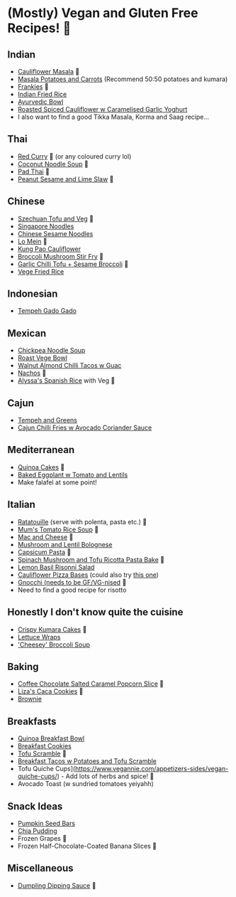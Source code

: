 # (Mostly) Vegan and Gluten Free Recipes! 🎉

## Indian
* [Cauliflower Masala](https://www.feastingathome.com/quick-cauliflower-masala/) 🎉
* [Masala Potatoes and Carrots](./images/masala.JPG) (Recommend 50:50 potatoes and kumara)
* [Frankies](https://www.feastingathome.com/indian-frankie-recipe/#tasty-recipes-20365-jump-target) 🎉
* [Indian Fried Rice](https://www.feastingathome.com/indian-fried-rice/#tasty-recipes-34249)
* [Ayurvedic Bowl](https://www.feastingathome.com/ayurvedic-detox-bowl-khichari/#tasty-recipes-18949-jump-target)
* [Roasted Spiced Cauliflower w Caramelised Garlic Yoghurt](./images/roast-spiced-cauliflower.JPG)
* I also want to find a good Tikka Masala, Korma and Saag recipe...

## Thai
* [Red Curry](https://cookieandkate.com/thai-red-curry-recipe/) 🎉 (or any coloured curry lol)
* [Coconut Noodle Soup](https://www.feastingathome.com/thai-coconut-noodle-soup-khao-soi/#tasty-recipes-19077) 🎉
* [Pad Thai](https://www.feastingathome.com/15-minute-pad-thai/#tasty-recipes-20019-jump-target) 🎉
* [Peanut Sesame and Lime Slaw](./images/peanut-lime-sesame-slaw.jpg) 🎉

## Chinese
* [Szechuan Tofu and Veg](https://www.feastingathome.com/szechuan-tofu-and-veggies/#tasty-recipes-28150-jump-target) 🎉
* [Singapore Noodles](https://minimalistbaker.com/vegan-singapore-noodles/#wprm-recipe-container-35465)
* [Chinese Sesame Noodles](https://www.feastingathome.com/sesame-noodles/#tasty-recipes-34833-jump-target)
* [Lo Mein](https://www.feastingathome.com/lo-mein/#tasty-recipes-31860-jump-target) 🎉
* [Kung Pao Cauliflower](https://circusgardener.com/2015/08/15/kung-pao-cauliflower/)
* [Broccoli Mushroom Stir Fry](https://www.feastingathome.com/broccolini-mushroom-stir-fry/#tasty-recipes-20214-jump-target) 🎉
* [Garlic Chilli Tofu + Sesame Broccoli](https://www.feastingathome.com/chili-garlic-tofu-with-sesame-brocolini/#tasty-recipes-19974-jump-target) 🎉
* [Vege Fried Rice](https://www.feastingathome.com/vegetable-fried-rice/#tasty-recipes-43167-jump-target)

## Indonesian
* [Tempeh Gado Gado](http://tonzu.co.nz/wp-content/uploads/2019/09/Tempeh-GadoGado.pdf)

## Mexican
* [Chickpea Noodle Soup](https://www.feastingathome.com/mexican-chicken-noodle-soup/#tasty-recipes-16472)
* [Roast Vege Bowl](https://www.feastingathome.com/vegan-oaxacan-bowl/#tasty-recipes-19341-jump-target)
* [Walnut Almond Chilli Tacos w Guac](./images/tacos.JPG)
* [Nachos](./images/nachos.jpeg) 🎉
* [Alyssa's Spanish Rice](./recipes/alyssa-spanish-rice.md) with Veg 🎉

## Cajun
* [Tempeh and Greens](https://www.feastingathome.com/blackened-tempeh/)
* [Cajun Chilli Fries w Avocado Coriander Sauce](https://quitegoodfood.co.nz/cajun-chili-fries/)

## Mediterranean
* [Quinoa Cakes](https://www.feastingathome.com/quinoa-cakes-with-cherry-tomato-mint-and-chick-pea-relish/#tasty-recipes-21721-jump-target) 🎉
* [Baked Eggplant w Tomato and Lentils](https://quitegoodfood.co.nz/baked-eggplant-lentils-tomatoes-herby-topping/)
* Make falafel at some point!

## Italian
* [Ratatouille](https://cookieandkate.com/best-ratatouille-recipe/#tasty-recipes-34476) (serve with polenta, pasta etc.) 🎉
* [Mum's Tomato Rice Soup](./recipes/tomato-rice-soup.md) 🎉
* [Mac and Cheese](https://www.feastingathome.com/healthy-mac-and-cheese/#tasty-recipes-29813-jump-target) 🎉
* [Mushroom and Lentil Bolognese](https://quitegoodfood.co.nz/mushroom-and-lentil-vegan-spaghetti-bolognese/)
* [Capsicum Pasta](https://minimalistbaker.com/vegan-roasted-red-pepper-pasta-gf/) 🎉
* [Spinach Mushroom and Tofu Ricotta Pasta Bake](https://www.feastingathome.com/no-boil-mushroom-baked-ziti/#tasty-recipes-17162) 🎉
* [Lemon Basil Risonni Salad](https://www.feastingathome.com/lemon-basil-orzo-salad/#tasty-recipes-24004)
* [Cauliflower Pizza Bases](https://minimalistbaker.com/vegan-cauliflower-pizza-crust/#wprm-recipe-container-34201) (could also try [this one](https://simpleveganblog.com/cauliflower-pizza-crust-vegan-gluten-free/#tasty-recipes-8861))
* [Gnocchi (needs to be GF/VG-nised](https://github.com/lache-melvin/recipes/blob/master/recipes/gnocchi.md) 🎉
* Need to find a good recipe for risotto

## Honestly I don't know quite the cuisine
* [Crispy Kumara Cakes](https://quitegoodfood.co.nz/crispy-kumara-cakes/) 🎉
* [Lettuce Wraps](https://www.feastingathome.com/healthy-vegan-collard-green-wraps/#tasty-recipes-27004-jump-target)
* ['Cheesey' Broccoli Soup](https://www.feastingathome.com/vegan-broccoli-soup/)

## Baking
* [Coffee Chocolate Salted Caramel Popcorn Slice](https://quitegoodfood.co.nz/vegan-coffee-cheesecake-salted-caramel-popcorn/) 🎉
* [Liza's Caca Cookies](./recipes/liza-caca-cookies.md) 🎉
* [Brownie](https://www.bakerita.com/vegan-gluten-free-brownies/#tasty-recipes-27233-jump-target)


## Breakfasts
* [Quinoa Breakfast Bowl](https://veganhuggs.com/chunky-monkey-breakfast-quinoa-bowl/#recipe)
* [Breakfast Cookies](https://www.allergyfreealaska.com/gluten-free-breakfast-cookies/)
* [Tofu Scramble](https://cadryskitchen.com/vegan-tofu-scramble/#wprm-recipe-container-29164) 🎉
* [Breakfast Tacos w Potatoes and Tofu Scramble](https://www.whereyougetyourprotein.com/vegan-breakfast-tacos/#mv-creation-122-jtr)
* Tofu Quiche Cups](https://www.vegannie.com/appetizers-sides/vegan-quiche-cups/) - Add lots of herbs and spice! 🎉
* Avocado Toast (w sundried tomatoes yeiyahh)

## Snack Ideas
* [Pumpkin Seed Bars](https://hungryhobby.net/pumpkin-seed-bars/)
* [Chia Pudding](https://www.yummymummykitchen.com/2018/04/berry-chia-pudding.html)
* Frozen Grapes 🎉
* Frozen Half-Chocolate-Coated Banana Slices 🎉

## Miscellaneous
* [Dumpling Dipping Sauce](https://thewoksoflife.com/dumpling-sauce-recipe/) 🎉
